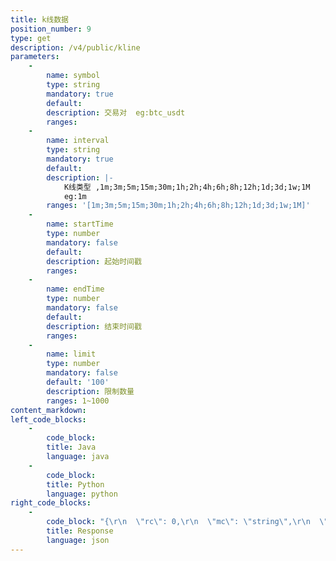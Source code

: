 ```yaml
---
title: k线数据
position_number: 9
type: get
description: /v4/public/kline
parameters:
    -
        name: symbol
        type: string
        mandatory: true
        default:
        description: 交易对  eg:btc_usdt
        ranges:
    -
        name: interval
        type: string
        mandatory: true
        default:
        description: |-
            K线类型 ,1m;3m;5m;15m;30m;1h;2h;4h;6h;8h;12h;1d;3d;1w;1M
            eg:1m
        ranges: '[1m;3m;5m;15m;30m;1h;2h;4h;6h;8h;12h;1d;3d;1w;1M]'
    -
        name: startTime
        type: number
        mandatory: false
        default:
        description: 起始时间戳
        ranges:
    -
        name: endTime
        type: number
        mandatory: false
        default:
        description: 结束时间戳
        ranges:
    -
        name: limit
        type: number
        mandatory: false
        default: '100'
        description: 限制数量
        ranges: 1~1000
content_markdown:
left_code_blocks:
    -
        code_block:
        title: Java
        language: java
    -
        code_block:
        title: Python
        language: python
right_code_blocks:
    -
        code_block: "{\r\n  \"rc\": 0,\r\n  \"mc\": \"string\",\r\n  \"ma\": [\r\n    {}\r\n  ],\r\n  \"result\": [\r\n    {\r\n      \"t\": 0,  //开盘时间(time)\r\n      \"o\": \"string\", //开盘价(open)\r\n      \"c\": \"string\",  //收盘价(close)\r\n      \"h\": \"string\",  //最高价(high)\r\n      \"l\": \"string\",  //最低价(low)\r\n      \"q\": \"string\",  //成交量(quantity)\r\n      \"v\": \"string\"    //成交额(volume)\r\n    }\r\n  ]\r\n}"
        title: Response
        language: json
---
```

